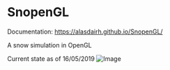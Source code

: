 # SnopenGL
Documentation: https://alasdairh.github.io/SnopenGL/

A snow simulation in OpenGL

Current state as of 16/05/2019
![Image](https://i.imgur.com/dFDhxzx.jpg)
